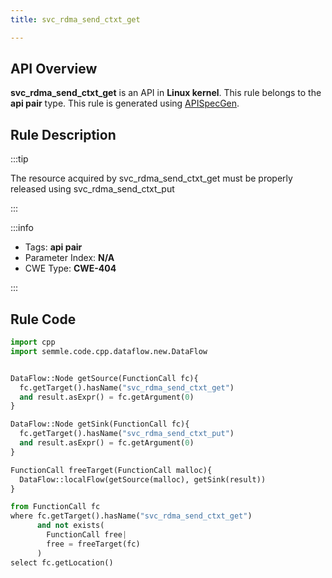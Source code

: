 ```yaml
---
title: svc_rdma_send_ctxt_get

---
```



## API Overview
**svc_rdma_send_ctxt_get** is an API in **Linux kernel**. This rule belongs to the **api pair** type. This rule is generated using [APISpecGen](../../tools/APISpecGen).
## Rule Description

:::tip

The resource acquired by svc_rdma_send_ctxt_get must be properly released using svc_rdma_send_ctxt_put

:::

:::info

- Tags: **api pair**
- Parameter Index: **N/A**
- CWE Type: **CWE-404**

:::

## Rule Code
```python
import cpp
import semmle.code.cpp.dataflow.new.DataFlow


DataFlow::Node getSource(FunctionCall fc){
  fc.getTarget().hasName("svc_rdma_send_ctxt_get")
  and result.asExpr() = fc.getArgument(0)
}

DataFlow::Node getSink(FunctionCall fc){
  fc.getTarget().hasName("svc_rdma_send_ctxt_put")
  and result.asExpr() = fc.getArgument(0)
}

FunctionCall freeTarget(FunctionCall malloc){
  DataFlow::localFlow(getSource(malloc), getSink(result))
}

from FunctionCall fc
where fc.getTarget().hasName("svc_rdma_send_ctxt_get")
      and not exists(
        FunctionCall free| 
        free = freeTarget(fc)
      )
select fc.getLocation()

    
```